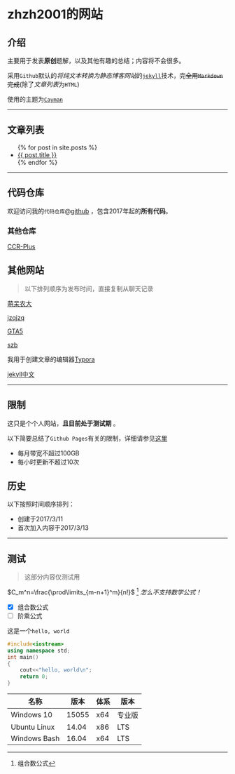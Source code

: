 # zhzh2001的网站

## 介绍

主要用于发表**原创**题解，以及其他有趣的总结；内容将不会很多。

采用`Github`默认的*将纯文本转换为静态博客网站*的[`jekyll`][jekyll]技术，~~完全用`Markdown`完成~~(除了*文章列表*为`HTML`)

使用的主题为[`Cayman`](https://github.com/pages-themes/cayman)

---

## 文章列表

<ul>
  {% for post in site.posts %}
    <li>
      <a href="{{ post.url }}">{{ post.title }}</a>
    </li>
  {% endfor %}
</ul>

---

## 代码仓库

欢迎访问我的`代码仓库`@[github](https://github.com/zhzh2001/Learning) ，包含2017年起的**所有代码**。

### 其他仓库

[CCR-Plus](https://github.com/sxyzccr/CCR-Plus)

## 其他网站

> 以下排列顺序为发布时间，直接复制从聊天记录

[萌呆农大](http://blog.csdn.net/mdnd1234)

[jzqjzq](http://blog.csdn.net/jzq233jzq)

[GTA5](https://swwind.github.io)

[szb](https://shenzhebei.github.io)

我用于创建文章的编辑器[Typora](https://typora.io/)

[jekyll中文][jekyll]



---

## 限制

这只是个个人网站，**且目前处于测试期** 。

以下简要总结了`Github Pages`有关的限制，详细请参见[这里](https://help.github.com/articles/what-is-github-pages/#usage-limits)

- 每月带宽不超过100GB
- 每小时更新不超过10次

## 历史

以下按照时间顺序排列：

- 创建于2017/3/11
- 首次加入内容于2017/3/13

---

## 测试

> 这部分内容仅测试用

$C_m^n=\frac{\prod\limits_{m-n+1}^m}{n!}$ [^choose] *怎么不支持数学公式！*

- [x] 组合数公式
- [ ] 阶乘公式

这是一个`hello, world`

```cpp
#include<iostream>
using namespace std;
int main()
{
    cout<<"hello, world\n";
    return 0;
}
```

| 名称           | 版本    | 体系   | 版本   |
| ------------ | ----- | ---- | ---- |
| Windows 10   | 15055 | x64  | 专业版  |
| Ubuntu Linux | 14.04 | x86  | LTS  |
| Windows Bash | 16.04 | x64  | LTS  |

[jekyll]:http://jekyllcn.com/

[^choose]: 组合数公式